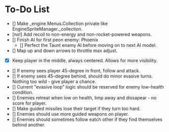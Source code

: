 # To-Do List

- [] Make _engine.Menus.Collection private like EngineSpriteManager._collection.
- [no!] Add recoil to non-energy and non-rocket-powered weapons.
- [] Finish AI for first peon enemy: Phoenix
	- [] Perfect the Taunt enamy AI before moving on to next AI model.
- [] Map up and down arrows to throttle max adjust.
- [x] Keep player in the middle, always centered. Allows for more visibility.
- [] If enemy sees player 45-degree in front, follow and attack.
- [] If enemy sees 45-degree behind, should do minor evasive turns. Nothing too wild - give player a chance.
- [] Current "evasive loop" logic should be reserved for enemy low-health condition.
- [] Enemies retreat when low on health, limp away and dissapear - no score for player.
- [] Make guided missiles lose their target if they turn too hard.
- [] Enemies should use more guided weapons on player.
- [] Enemies should sometimes follow eatch other if they find themselves behind another.
